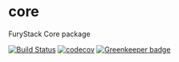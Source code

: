# core
FuryStack Core package

[![Build Status](https://travis-ci.org/furystack/core.svg?branch=master)](https://travis-ci.org/furystack/core)
[![codecov](https://codecov.io/gh/furystack/core/branch/master/graph/badge.svg)](https://codecov.io/gh/furystack/core) [![Greenkeeper badge](https://badges.greenkeeper.io/furystack/core.svg)](https://greenkeeper.io/)
